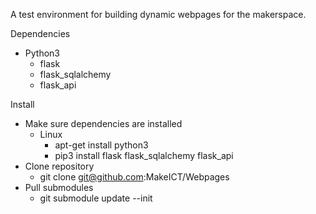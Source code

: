 A test environment for building dynamic webpages for the makerspace.

Dependencies
* Python3
  * flask
  * flask_sqlalchemy
  * flask_api

Install
* Make sure dependencies are installed
  * Linux
    * apt-get install python3
    * pip3 install flask flask_sqlalchemy flask_api
* Clone repository
  * git clone git@github.com:MakeICT/Webpages
* Pull submodules
  * git submodule update --init
